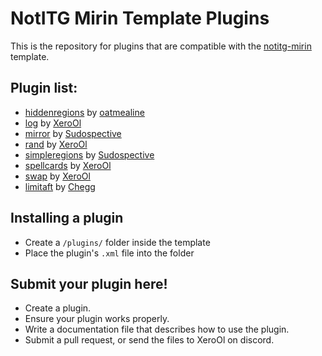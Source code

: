 # NotITG Mirin Template Plugins
This is the repository for plugins that are compatible with the [notitg-mirin](https://github.com/XeroOl/notitg-mirin/) template.

## Plugin list:
* [hiddenregions](hiddenregions.md) by [oatmealine](https://github.com/oatmealine/)
* [log](log.md) by [XeroOl](https://github.com/XeroOl/)
* [mirror](mirror.md) by [Sudospective](https://github.com/Sudospective/)
* [rand](rand.md) by [XeroOl](https://github.com/XeroOl/)
* [simpleregions](simpleregions.md) by [Sudospective](https://github.com/Sudospective/)
* [spellcards](spellcards.md) by [XeroOl](https://github.com/XeroOl/)
* [swap](swap.md) by [XeroOl](https://github.com/XeroOl/)
* [limitaft](limitaft.md) by [Chegg](https://github.com/ChocoboGamer/)
## Installing a plugin
* Create a `/plugins/` folder inside the template
* Place the plugin's `.xml` file into the folder

## Submit your plugin here!
* Create a plugin.
* Ensure your plugin works properly.
* Write a documentation file that describes how to use the plugin.
* Submit a pull request, or send the files to XeroOl on discord.
